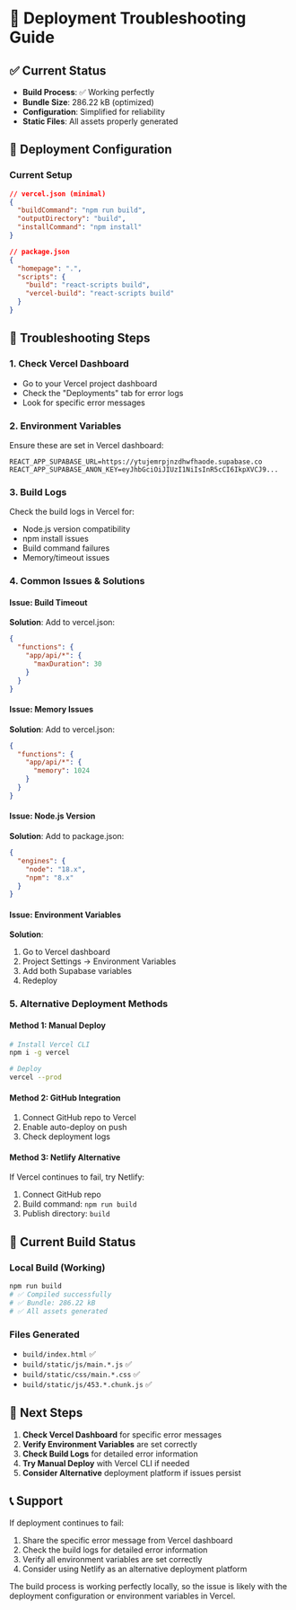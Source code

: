 # 🚀 Deployment Troubleshooting Guide

## ✅ **Current Status**
- **Build Process**: ✅ Working perfectly
- **Bundle Size**: 286.22 kB (optimized)
- **Configuration**: Simplified for reliability
- **Static Files**: All assets properly generated

## 🔧 **Deployment Configuration**

### **Current Setup**
```json
// vercel.json (minimal)
{
  "buildCommand": "npm run build",
  "outputDirectory": "build",
  "installCommand": "npm install"
}
```

```json
// package.json
{
  "homepage": ".",
  "scripts": {
    "build": "react-scripts build",
    "vercel-build": "react-scripts build"
  }
}
```

## 🎯 **Troubleshooting Steps**

### **1. Check Vercel Dashboard**
- Go to your Vercel project dashboard
- Check the "Deployments" tab for error logs
- Look for specific error messages

### **2. Environment Variables**
Ensure these are set in Vercel dashboard:
```
REACT_APP_SUPABASE_URL=https://ytujemrpjnzdhwfhaode.supabase.co
REACT_APP_SUPABASE_ANON_KEY=eyJhbGciOiJIUzI1NiIsInR5cCI6IkpXVCJ9...
```

### **3. Build Logs**
Check the build logs in Vercel for:
- Node.js version compatibility
- npm install issues
- Build command failures
- Memory/timeout issues

### **4. Common Issues & Solutions**

#### **Issue: Build Timeout**
**Solution**: Add to vercel.json:
```json
{
  "functions": {
    "app/api/*": {
      "maxDuration": 30
    }
  }
}
```

#### **Issue: Memory Issues**
**Solution**: Add to vercel.json:
```json
{
  "functions": {
    "app/api/*": {
      "memory": 1024
    }
  }
}
```

#### **Issue: Node.js Version**
**Solution**: Add to package.json:
```json
{
  "engines": {
    "node": "18.x",
    "npm": "8.x"
  }
}
```

#### **Issue: Environment Variables**
**Solution**: 
1. Go to Vercel dashboard
2. Project Settings → Environment Variables
3. Add both Supabase variables
4. Redeploy

### **5. Alternative Deployment Methods**

#### **Method 1: Manual Deploy**
```bash
# Install Vercel CLI
npm i -g vercel

# Deploy
vercel --prod
```

#### **Method 2: GitHub Integration**
1. Connect GitHub repo to Vercel
2. Enable auto-deploy on push
3. Check deployment logs

#### **Method 3: Netlify Alternative**
If Vercel continues to fail, try Netlify:
1. Connect GitHub repo
2. Build command: `npm run build`
3. Publish directory: `build`

## 🚀 **Current Build Status**

### **Local Build (Working)**
```bash
npm run build
# ✅ Compiled successfully
# ✅ Bundle: 286.22 kB
# ✅ All assets generated
```

### **Files Generated**
- `build/index.html` ✅
- `build/static/js/main.*.js` ✅
- `build/static/css/main.*.css` ✅
- `build/static/js/453.*.chunk.js` ✅

## 🎯 **Next Steps**

1. **Check Vercel Dashboard** for specific error messages
2. **Verify Environment Variables** are set correctly
3. **Check Build Logs** for detailed error information
4. **Try Manual Deploy** with Vercel CLI if needed
5. **Consider Alternative** deployment platform if issues persist

## 📞 **Support**

If deployment continues to fail:
1. Share the specific error message from Vercel dashboard
2. Check the build logs for detailed error information
3. Verify all environment variables are set correctly
4. Consider using Netlify as an alternative deployment platform

The build process is working perfectly locally, so the issue is likely with the deployment configuration or environment variables in Vercel.




